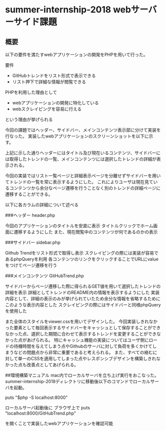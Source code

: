 # summer-internship-2018 webサーバーサイド課題


## 概要
以下の要件を満たすwebアプリケーションの開発をPHPを用いて行った。

要件
- GitHubトレンドをリスト形式で表示できる
- リスト押下で詳細な情報が閲覧できる

PHPを利用した理由として
- webアプリケーションの開発に特化している
- webスクレイピングを容易に行える

という理由が挙げられる

今回の課題ではヘッダー、サイドバー、メインコンテンツ表示部に分けて実装を行なった。
実装したwebアプリケーションのスクリーンショットを以下に示す。



上記に示した通りヘッダーにはタイトル及び現在いるコンテンツ、サイドバーには取得したトレンドの一覧、メインコンテンツには選択したトレンドの詳細が表示される。

今回の実装ではリスト一覧ページと詳細表示ページを分離せずサイドバーを用いてトレンドの一覧を常に表示するようにした。
これによりユーザは現在見ているコンテンツから余分なページ遷移を行うことなく別のトレンドの詳細ページに遷移することができる。

以下に各カラムの詳細について述べる

###ヘッダー header.php


今回のアプリケーションのタイトルを安直に表示
タイトルクリックでホーム画面に遷移するようにした
また、現在閲覧中のコンテンツが何であるのかの表示

###サイドバー sidebar.php


Github Trendをリスト形式で取得し表示
スクレイピングの際には実装が容易であるphpQueryを利用
各コンテンツのリンクをクリックすることでURLにvalueをつけてページ遷移を行う

###メインコンテンツ GitHubTrend.php


サイドバーからページ遷移した際に得られるGET値を用いて選択したトレンドの詳細を表示
詳細としてトレンドのREADME内の情報を表示するようにした
実装内容として、詳細の表示のみが挙げられていたため余分な情報を省略するためにこのような表示内容とした
スクレイピングの際にはサイドバーと同様phpQueryを使用した


また全体のスタイルをviewer.cssを用いてデザインした。
今回実装しきれなかった要素として毎回表示するサイドバーをキャッシュとして保存することができなかった点、選択した期間に合わせて表示するトレンドを変更することができなかった点があげられる。
特にキャッシュ機能の実装についてはユーザ側にロードの待機時間を与えてしまう点やGithubのサーバに対して負荷を多くかけてしまうなどの問題点から非常に重要であると考えられる。
また、すべての絡むに対して単一のCSSを適用してしまった点やレスポンシブデザインを構築しきれなかった点も改善点としてあげられる。


##環境構築マニュアル
mac内でローカルサーバを立ち上げ実行をおこなった。
summer-internship-2018ディレクトリに移動後以下のコマンドでローカルサーバを起動。

puts "$php -S localhost:8000"

ローカルサーバ起動後に
ブラウザ上で
puts "localhost:8000/GitHubTrend.php"

を開くことで実装したwebアプリケーションを確認可能

